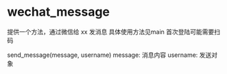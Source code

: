 # wechat_message

提供一个方法，通过微信给 xx 发消息
具体使用方法见main
首次登陆可能需要扫码

send_message(message, username)
message: 消息内容
username: 发送对象
